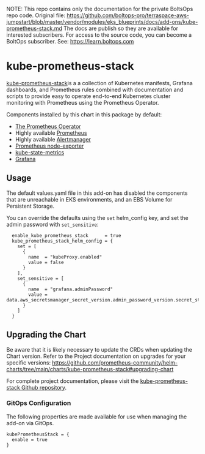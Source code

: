 <!-- note marker start -->
NOTE: This repo contains only the documentation for the private BoltsOps repo code.
Original file: https://github.com/boltops-pro/terraspace-aws-jumpstart/blob/master/vendor/modules/eks_blueprints/docs/add-ons/kube-prometheus-stack.md
The docs are publish so they are available for interested subscribers.
For access to the source code, you can become a BoltOps subscriber.
See: https://learn.boltops.com

<!-- note marker end -->

# kube-prometheus-stack
[kube-prometheus-stack](https://github.com/prometheus-community/helm-charts/tree/main/charts/kube-prometheus-stack)is a a collection of Kubernetes manifests, Grafana dashboards, and Prometheus rules combined with documentation and scripts to provide easy to operate end-to-end Kubernetes cluster monitoring with Prometheus using the Prometheus Operator.

Components installed by this chart in this package by default:

  - [The Prometheus Operator](https://github.com/prometheus-operator/prometheus-operator)
  - Highly available [Prometheus](https://github.com/prometheus/prometheus)
  - Highly available [Alertmanager](https://github.com/prometheus/alertmanager)
  - [Prometheus node-exporter](https://github.com/prometheus/node_exporter)
  - [kube-state-metrics](https://github.com/kubernetes/kube-state-metrics)
  - [Grafana](https://github.com/grafana/grafana)


## Usage

The default values.yaml file in this add-on has disabled the components that are unreachable in EKS environments, and an EBS Volume for Persistent Storage.

You can override the defaults using the `set` helm_config key, and set the admin password with `set_sensitive`:

```hcl
  enable_kube_prometheus_stack      = true
  kube_prometheus_stack_helm_config = {
    set = [
      {
        name  = "kubeProxy.enabled"
        value = false
      }
    ],
    set_sensitive = [
      {
        name  = "grafana.adminPassword"
        value = data.aws_secretsmanager_secret_version.admin_password_version.secret_string
      }
    ]
  }
```

## Upgrading the Chart

Be aware that it is likely necessary to update the CRDs when updating the Chart version. Refer to the Project documentation on upgrades for your specific versions: https://github.com/prometheus-community/helm-charts/tree/main/charts/kube-prometheus-stack#upgrading-chart


For complete project documentation, please visit the [kube-prometheus-stack Github repository](https://github.com/prometheus-community/helm-charts/tree/main/charts/kube-prometheus-stack).

### GitOps Configuration

The following properties are made available for use when managing the add-on via GitOps.

```hcl
kubePrometheusStack = {
  enable = true
}
```
